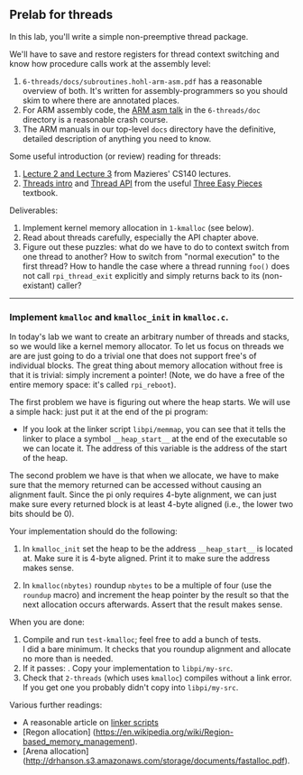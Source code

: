 ## Prelab for threads

In this lab, you'll write a simple non-preemptive thread package.

We'll have to save and restore registers for thread context switching and know
how procedure calls work at the assembly level:
  1. `6-threads/docs/subroutines.hohl-arm-asm.pdf` has a reasonable overview of both.  It's
    written for assembly-programmers so you should skim to where there are annotated
    places.
  2. For ARM assembly code, the [ARM asm talk](docs/Arm_EE382N_4.pdf) in the `6-threads/doc`
     directory is a reasonable crash course.
  3. The ARM manuals in our top-level `docs` directory have the definitive,
     detailed description of anything you need to know.

Some useful introduction (or review) reading for threads:
  1. [Lecture 2 and Lecture 3](https://www.scs.stanford.edu/18wi-cs140/notes/) from Mazieres'
     CS140 lectures.
  2. [Threads intro](http://pages.cs.wisc.edu/~remzi/OSTEP/threads-intro.pdf)
     and [Thread API](http://pages.cs.wisc.edu/~remzi/OSTEP/threads-api.pdf)
     from the useful [Three Easy Pieces](http://pages.cs.wisc.edu/~remzi/OSTEP/#book-chapters)
     textbook.

Deliverables:
  1. Implement kernel memory allocation in `1-kmalloc` (see below).  
  2. Read about threads carefully, especially the API chapter above.  
  3. Figure out these puzzles: what do we have to do to context
     switch from one thread to another?  How to switch from "normal
     execution" to the first thread?  How to handle the case where a
     thread running `foo()` does not call `rpi_thread_exit` explicitly
     and simply returns back to its (non-existant) caller?

-------------------------------------------------------------------------------
###  Implement `kmalloc` and `kmalloc_init` in `kmalloc.c`.

In today's lab we want to create an arbitrary number of threads and
stacks, so we would like a kernel memory allocator.   To let us focus on
threads we are are just going to do a trivial one that does not support
free's of individual blocks.  The great thing about memory allocation
without free is that it is trivial: simply increment a pointer!  (Note,
we do have a free of the entire memory space: it's called `rpi_reboot`).

The first problem we have is figuring out where the heap starts.
We will use a simple hack: just put it at the end of the pi program:
  - If you look at the linker script `libpi/memmap`, you can see that it
    tells the linker to place a symbol `__heap_start__` at the end of
    the executable so we can locate it.  The address of this variable
    is the address of the start of the heap.  

The second problem we have is that when we allocate, we have to make
sure that the memory returned can be accessed without causing an
alignment fault.  Since the pi only requires 4-byte alignment, we can
just make sure every returned block is at least 4-byte aligned (i.e.,
the lower two bits should be 0).

Your implementation should do the following:
   1. In `kmalloc_init` set the heap to be the address `__heap_start__`
      is located at.  Make sure it is 4-byte aligned.  Print it to make
      sure the address makes sense.

   2. In `kmalloc(nbytes)` roundup `nbytes` to be a 
      multiple of four (use the `roundup` macro) and increment
      the heap pointer by the result so that the next allocation
      occurs afterwards.  Assert that the result makes sense.

When you are done:
   1. Compile and run `test-kmalloc`; feel free to add a bunch of tests.  
     I did a bare minimum.  It checks that you roundup alignment 
     and allocate no more than is needed.
  2. If it passes: . Copy your implementation to `libpi/my-src`.
  3. Check that `2-threads` (which uses `kmalloc`)
     compiles without a link error.  If you get one you probably didn't
     copy into `libpi/my-src`.

Various further readings:
  - A reasonable article on [linker scripts](https://interrupt.memfault.com/blog/how-to-write-linker-scripts-for-firmware)
  - [Regon allocation] (https://en.wikipedia.org/wiki/Region-based_memory_management).
  - [Arena allocation] (http://drhanson.s3.amazonaws.com/storage/documents/fastalloc.pdf).
